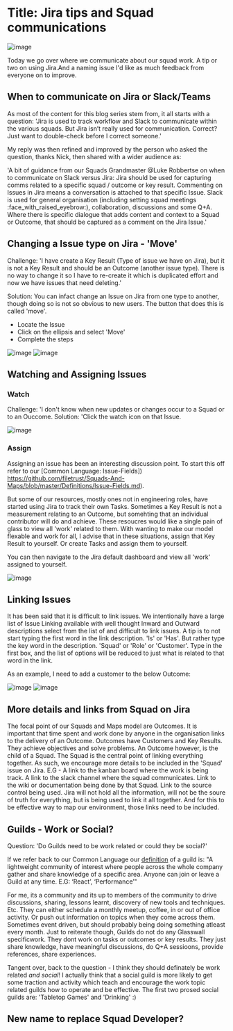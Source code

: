 # Title: Jira tips and Squad communications

![image](Pictures/BlogIssue4.png)

Today we go over where we communicate about our squad work. A tip or two on using Jira.And a naming issue I'd like as much
feedback from everyone on to improve.

## When to communicate on Jira or Slack/Teams

As most of the content for this blog series stem from, it all starts with a question:
'Jira is used to track workflow and Slack to communicate within the various squads. But Jira isn’t really used for communication. Correct? Just want to double-check before I correct someone.'

My reply was then refined and improved by the person who asked the question, thanks Nick, then shared with a wider audience as:

'A bit of guidance from our Squads Grandmaster @Luke Robbertse on when to communicate on Slack versus Jira:
Jira should be used for capturing comms related to a specific squad / outcome or key result. Commenting on Issues in Jira means a conversation is attached to that specific Issue.
Slack is used for general organisation (including setting squad meetings :face_with_raised_eyebrow:), collaboration, discussions and some Q+A. Where there is specific dialogue that adds content and context to a Squad or Outcome, that should be captured as a comment on the Jira Issue.'

## Changing a Issue type on Jira - 'Move'
Challenge: 'I have create a Key Result (Type of issue we have on Jira), but it is not a Key Result and should be an Outcome (another issue type). There is no way to change it so I have to re-create it which is duplicated effort and now we have issues that need deleting.'

Solution: You can infact change an Issue on Jira from one type to another, though doing so is not so obvious to new users. The button that does this is called 'move'.

- Locate the Issue
- Click on the ellipsis and select 'Move'
- Complete the steps

![image](Pictures/MoveKeyResult.png)
![image](Pictures/MoveKeyResult2.png)


## Watching and Assigning Issues
### Watch
Challenge: 'I don't know when new updates or changes occur to a Squad or to an Ouccome.
Solution: 'Click the watch icon on that Issue.

![image](Pictures/WatchIssueButton.png)

### Assign
Assigning an issue has been an interesting discussion point. To start this off refer to our [Common Language: Issue-Fields]) 
https://github.com/filetrust/Squads-And-Maps/blob/master/Definitions/Issue-Fields.md).

But some of our resources, mostly ones not in engineering roles, have started using Jira to track their own Tasks. Sometimes a Key Result is not a measurement relating to an Outcome, but somehting that an individual contributor will do and achieve. 
These resoucres would like a single pain of glass to view all 'work' related to them. With wanting to make our model flexable and work for all, I advise that in these situations, assign that Key Result to yourself. Or create Tasks and assign them to yourself. 

You can then navigate to the Jira default dashboard and view all 'work' assigned to yourself.

![image](Pictures/Assigned.png)

## Linking Issues
It has been said that it is difficult to link issues. We intentionally have a large list of Issue Linking available with well thought Inward and Outward descriptions  select  from the list of  and difficult to link issues. A tip is to not start typing the first word in the link description. 'Is' or 'Has'.
But rather type the key word in the description. 'Squad' or 'Role' or 'Customer'. Type in the first box, and the list of options will be reduced to just what is related to that word in the link. 

As an example, I need to add a customer to the below Outcome:

![image](Pictures/IssueLinking.png)
![image](Pictures/IssueLinking2.png)


## More details and links from Squad on Jira
The focal point of our Squads and Maps model are Outcomes. It is important that time spent and work done by anyone in the organisation links to the delivery of an Outcome. Outcomes have Customers and Key Results. They achieve objectives and solve problems. An Outcome however, is the child of a Squad. The Squad is the central point of linking everything together. As such, we encourage more details to be included in the 'Squad' issue on Jira. E.G - A link to the kanban board where the work is being track. A link to the slack channel where the squad communicates. Link to the wiki or documentation being done by that Squad. Link to the source control being used. Jira will not hold all the information, will not be the soure of truth for everything, but is being used to link it all together. And for this to be effective way to map our environment, those links need to be included.


## Guilds - Work or Social?
Question: 'Do Guilds need to be work related or could they be social?'

If we refer back to our Common Language our [definition](https://github.com/filetrust/Squads-And-Maps/blob/master/Definitions/Dictionary.md) of a guild is:
"A lightweight community of interest where people across the whole company gather and share knowledge of a specific area. Anyone can join or leave a Guild at any time. E.G: ‘React’, ‘Performance’"

For me, its a community and its up to members of the community to drive discussions, sharing, lessons learnt, discovery of new tools and techniques. Etc. They can either schedule a monthly meetup, coffee, in or out of office activity. Or push out information on topics when they come across them. Sometimes event driven, but should probably being doing something atleast every month.
Just to reiterate though, Guilds do not do any Glasswall specificwork. They dont work on tasks or outcomes or key results. They just share knowledge, have meaningful discussions, do Q+A sessioons, provide references, share experiences.

Tangent over, back to the question - I think they should definately be work related *and social*! I actually think that a social guild is more likely to get some traction and activity which teach and encourage the work topic related guilds how to operate and be effective. 
The first two prosed social guilds are: 'Tabletop Games' and 'Drinking' :)

## New name to replace Squad Developer?


